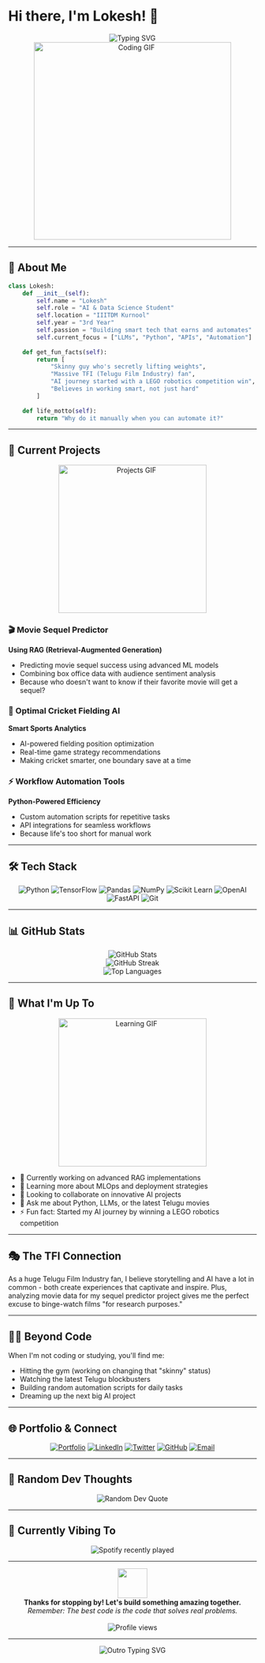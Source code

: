 # Hi there, I'm Lokesh! 👋

<div align="center">
  <img src="https://readme-typing-svg.herokuapp.com?font=Fira+Code&pause=1000&color=2D9BF7&center=true&vCenter=true&width=435&lines=AI+%26+Data+Science+Student;Python+Developer;LLM+Enthusiast;Building+Smart+Solutions;Always+Learning+%26+Growing" alt="Typing SVG" />
</div>

<div align="center">
  <img src="https://media.giphy.com/media/qgQUggAC3Pfv687qPC/giphy.gif" width="400" alt="Coding GIF"/>
</div>

---

## 🎯 About Me

```python
class Lokesh:
    def __init__(self):
        self.name = "Lokesh"
        self.role = "AI & Data Science Student"
        self.location = "IIITDM Kurnool"
        self.year = "3rd Year"
        self.passion = "Building smart tech that earns and automates"
        self.current_focus = ["LLMs", "Python", "APIs", "Automation"]
    
    def get_fun_facts(self):
        return [
            "Skinny guy who's secretly lifting weights",
            "Massive TFI (Telugu Film Industry) fan",
            "AI journey started with a LEGO robotics competition win",
            "Believes in working smart, not just hard"
        ]
    
    def life_motto(self):
        return "Why do it manually when you can automate it?"
```

---

## 🚀 Current Projects

<div align="center">
  <img src="https://media.giphy.com/media/26tn33aiTi1jkl6H6/giphy.gif" width="300" alt="Projects GIF"/>
</div>

### 🎬 Movie Sequel Predictor
**Using RAG (Retrieval-Augmented Generation)**
- Predicting movie sequel success using advanced ML models
- Combining box office data with audience sentiment analysis
- Because who doesn't want to know if their favorite movie will get a sequel?

### 🏏 Optimal Cricket Fielding AI
**Smart Sports Analytics**
- AI-powered fielding position optimization
- Real-time game strategy recommendations
- Making cricket smarter, one boundary save at a time

### ⚡ Workflow Automation Tools
**Python-Powered Efficiency**
- Custom automation scripts for repetitive tasks
- API integrations for seamless workflows
- Because life's too short for manual work

---

## 🛠️ Tech Stack

<div align="center">
  
![Python](https://img.shields.io/badge/Python-3776AB?style=for-the-badge&logo=python&logoColor=white)
![TensorFlow](https://img.shields.io/badge/TensorFlow-FF6F00?style=for-the-badge&logo=tensorflow&logoColor=white)
![Pandas](https://img.shields.io/badge/Pandas-150458?style=for-the-badge&logo=pandas&logoColor=white)
![NumPy](https://img.shields.io/badge/NumPy-013243?style=for-the-badge&logo=numpy&logoColor=white)
![Scikit Learn](https://img.shields.io/badge/scikit_learn-F7931E?style=for-the-badge&logo=scikit-learn&logoColor=white)
![OpenAI](https://img.shields.io/badge/OpenAI-412991?style=for-the-badge&logo=openai&logoColor=white)
![FastAPI](https://img.shields.io/badge/FastAPI-009688?style=for-the-badge&logo=fastapi&logoColor=white)
![Git](https://img.shields.io/badge/Git-F05032?style=for-the-badge&logo=git&logoColor=white)

</div>

---

## 📊 GitHub Stats

<div align="center">
  <img src="https://github-readme-stats.vercel.app/api?username=YourGitHubUsername&show_icons=true&theme=radical&hide_border=true" alt="GitHub Stats" />
</div>

<div align="center">
  <img src="https://github-readme-streak-stats.herokuapp.com/?user=YourGitHubUsername&theme=radical&hide_border=true" alt="GitHub Streak" />
</div>

<div align="center">
  <img src="https://github-readme-stats.vercel.app/api/top-langs/?username=YourGitHubUsername&layout=compact&theme=radical&hide_border=true" alt="Top Languages" />
</div>

---

## 🌟 What I'm Up To

<div align="center">
  <img src="https://media.giphy.com/media/L1R1tvI9svkIWwpVYr/giphy.gif" width="300" alt="Learning GIF"/>
</div>

- 🔭 Currently working on advanced RAG implementations
- 🌱 Learning more about MLOps and deployment strategies  
- 👯 Looking to collaborate on innovative AI projects
- 💬 Ask me about Python, LLMs, or the latest Telugu movies
- ⚡ Fun fact: Started my AI journey by winning a LEGO robotics competition

---

## 🎭 The TFI Connection

As a huge Telugu Film Industry fan, I believe storytelling and AI have a lot in common - both create experiences that captivate and inspire. Plus, analyzing movie data for my sequel predictor project gives me the perfect excuse to binge-watch films "for research purposes."

---

## 🏋️‍♂️ Beyond Code

When I'm not coding or studying, you'll find me:
- Hitting the gym (working on changing that "skinny" status)
- Watching the latest Telugu blockbusters
- Building random automation scripts for daily tasks
- Dreaming up the next big AI project

---

## 🌐 Portfolio & Connect

<div align="center">
  
[![Portfolio](https://img.shields.io/badge/Portfolio-FF5722?style=for-the-badge&logo=google-chrome&logoColor=white)](YOUR_PORTFOLIO_LINK)
[![LinkedIn](https://img.shields.io/badge/LinkedIn-0077B5?style=for-the-badge&logo=linkedin&logoColor=white)](YOUR_LINKEDIN_URL)
[![Twitter](https://img.shields.io/badge/Twitter-1DA1F2?style=for-the-badge&logo=twitter&logoColor=white)](YOUR_TWITTER_URL)
[![GitHub](https://img.shields.io/badge/GitHub-100000?style=for-the-badge&logo=github&logoColor=white)](https://github.com/YourGitHubUsername)
[![Email](https://img.shields.io/badge/Email-D14836?style=for-the-badge&logo=gmail&logoColor=white)](mailto:your.email@example.com)

</div>

---

## 💭 Random Dev Thoughts

<div align="center">
  <img src="https://quotes-github-readme.vercel.app/api?type=horizontal&theme=radical" alt="Random Dev Quote"/>
</div>

---

## 🎵 Currently Vibing To

<div align="center">
  <img src="https://spotify-recently-played-readme.vercel.app/api?user=YOUR_SPOTIFY_USER&count=1&unique=true" alt="Spotify recently played" />
</div>

---

<div align="center">
  <img src="https://media.giphy.com/media/LnQjpWaON8nhr21vNW/giphy.gif" width="60"> 
  <br>
  <strong>Thanks for stopping by! Let's build something amazing together.</strong>
  <br>
  <em>Remember: The best code is the code that solves real problems.</em>
  <br><br>
  <img src="https://komarev.com/ghpvc/?username=YourGitHubUsername&color=brightgreen&style=flat-square&label=Profile+Views" alt="Profile views" />
</div>

---

<div align="center">
  <img src="https://readme-typing-svg.herokuapp.com?font=Fira+Code&pause=1000&color=36BCF7&center=true&vCenter=true&width=435&lines=Keep+Learning;Keep+Building;Keep+Automating;See+you+in+the+code!" alt="Outro Typing SVG" />
</div>
